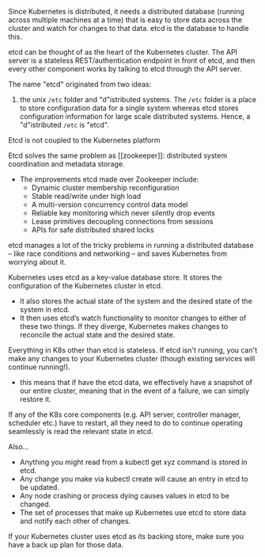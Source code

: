 
Since Kubernetes is distributed, it needs a distributed database (running across multiple machines at a time) that is easy to store data across the cluster and watch for changes to that data. etcd is the database to handle this.

etcd can be thought of as the heart of the Kubernetes cluster. The API server is a stateless REST/authentication endpoint in front of etcd, and then every other component works by talking to etcd through the API server.

The name "etcd" originated from two ideas: 
1. the unix `/etc` folder and "d"istributed systems. The `/etc` folder is a place to store configuration data for a single system whereas etcd stores configuration information for large scale distributed systems. Hence, a "d"istributed `/etc` is "etcd".

Etcd is not coupled to the Kubernetes platform

Etcd solves the same problem as [[zookeeper]]: distributed system coordination and metadata storage.
- The improvements etcd made over Zookeeper include:
    - Dynamic cluster membership reconfiguration
    - Stable read/write under high load
    - A multi-version concurrency control data model
    - Reliable key monitoring which never silently drop events
    - Lease primitives decoupling connections from sessions
    - APIs for safe distributed shared locks

etcd manages a lot of the tricky problems in running a distributed database – like race conditions and networking – and saves Kubernetes from worrying about it.

Kubernetes uses etcd as a key-value database store. It stores the configuration of the Kubernetes cluster in etcd.
- It also stores the actual state of the system and the desired state of the system in etcd.
- It then uses etcd’s watch functionality to monitor changes to either of these two things. If they diverge, Kubernetes makes changes to reconcile the actual state and the desired state.

Everything in K8s other than etcd is stateless. If etcd isn't running, you can't make any changes to your Kubernetes cluster (though existing services will continue running!).
- this means that if have the etcd data, we effectively have a snapshot of our entire cluster, meaning that in the event of a failure, we can simply restore it.

If any of the K8s core components (e.g. API server, controller manager, scheduler etc.) have to restart, all they need to do to continue operating seamlessly is read the relevant state in etcd.

Also...
- Anything you might read from a kubectl get xyz command is stored in etcd.
- Any change you make via kubectl create will cause an entry in etcd to be updated.
- Any node crashing or process dying causes values in etcd to be changed.
- The set of processes that make up Kubernetes use etcd to store data and notify each other of changes.

If your Kubernetes cluster uses etcd as its backing store, make sure you have a back up plan for those data.